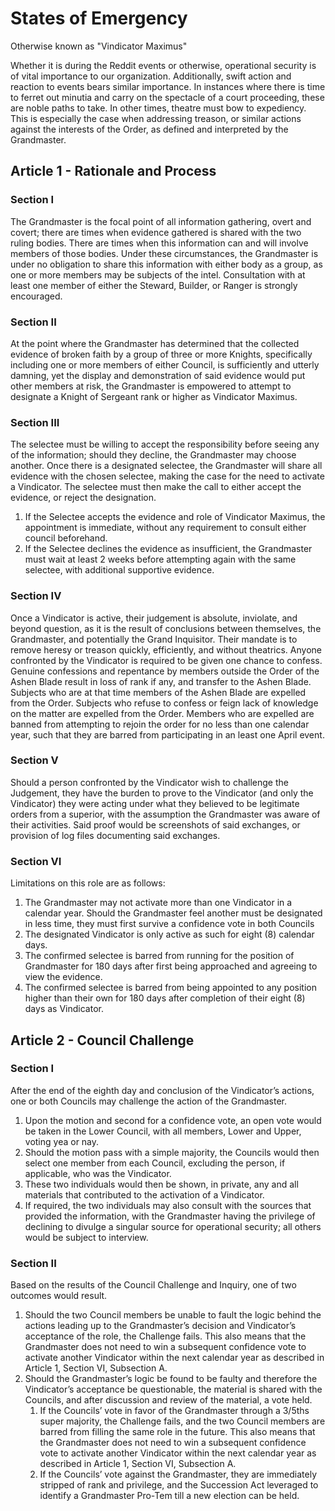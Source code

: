 [Bill number: 6-304]: #
[Author: First Steward Gryph667]: #
[Proposed Date: 1/8/2019]: #
[Passed Date: 1/24/2019]: #

# States of Emergency
Otherwise known as "Vindicator Maximus"

Whether it is during the Reddit events or otherwise, operational security is of vital importance to our organization. Additionally, swift action and reaction to events bears similar importance. In instances where there is time to ferret out minutia and carry on the spectacle of a court proceeding, these are noble paths to take. In other times, theatre must bow to expediency. This is especially the case when addressing treason, or similar actions against the interests of the Order, as defined and interpreted by the Grandmaster.

## Article 1 - Rationale and Process
### Section I
The Grandmaster is the focal point of all information gathering, overt and covert; there are times when evidence gathered is shared with the two ruling bodies. There are times when this information can and will involve members of those bodies. Under these circumstances, the Grandmaster is under no obligation to share this information with either body as a group, as one or more members may be subjects of the intel. Consultation with at least one member of either the Steward, Builder, or Ranger is strongly encouraged.

### Section II
At the point where the Grandmaster has determined that the collected evidence of broken faith by a group of three or more Knights, specifically including one or more members of either Council, is sufficiently and utterly damning, yet the display and demonstration of said evidence would put other members at risk, the Grandmaster is empowered to attempt to designate a Knight of Sergeant rank or higher as Vindicator Maximus.

### Section III
The selectee must be willing to accept the responsibility before seeing any of the information; should they decline, the Grandmaster may choose another. Once there is a designated selectee, the Grandmaster will share all evidence with the chosen selectee, making the case for the need to activate a Vindicator. The selectee must then make the call to either accept the evidence, or reject the designation.
1. If the Selectee accepts the evidence and role of Vindicator Maximus, the appointment is immediate, without any requirement to consult either council beforehand.
1. If the Selectee declines the evidence as insufficient, the Grandmaster must wait at least 2 weeks before attempting again with the same selectee, with additional supportive evidence.

### Section IV
Once a Vindicator is active, their judgement is absolute, inviolate, and beyond question, as it is the result of conclusions between themselves, the Grandmaster, and potentially the Grand Inquisitor. Their mandate is to remove heresy or treason quickly, efficiently, and without theatrics. Anyone confronted by the Vindicator is required to be given one chance to confess. Genuine confessions and repentance by members outside the Order of the Ashen Blade result in loss of rank if any, and transfer to the Ashen Blade. Subjects who are at that time members of the Ashen Blade are expelled from the Order. Subjects who refuse to confess or feign lack of knowledge on the matter are expelled from the Order. Members who are expelled are banned from attempting to rejoin the order for no less than one calendar year, such that they are barred from participating in an least one April event.

### Section V
Should a person confronted by the Vindicator wish to challenge the Judgement, they have the burden to prove to the Vindicator (and only the Vindicator) they were acting under what they believed to be legitimate orders from a superior, with the assumption the Grandmaster was aware of their activities. Said proof would be screenshots of said exchanges, or provision of log files documenting said exchanges.

### Section VI
Limitations on this role are as follows:
1. The Grandmaster may not activate more than one Vindicator in a calendar year. Should the Grandmaster feel another must be designated in less time, they must first survive a confidence vote in both Councils
1. The designated Vindicator is only active as such for eight (8) calendar days.
1. The confirmed selectee is barred from running for the position of Grandmaster for 180 days after first being approached and agreeing to view the evidence.
1. The confirmed selectee is barred from being appointed to any position higher than their own for 180 days after completion of their eight (8) days as Vindicator.

## Article 2 - Council Challenge
### Section I
After the end of the eighth day and conclusion of the Vindicator’s actions, one or both Councils may challenge the action of the Grandmaster.

1. Upon the motion and second for a confidence vote, an open vote would be taken in the Lower Council, with all members, Lower and Upper, voting yea or nay.
1. Should the motion pass with a simple majority, the Councils would then select one member from each Council, excluding the person, if applicable, who was the Vindicator.
1. These two individuals would then be shown, in private, any and all materials that contributed to the activation of a Vindicator.
1. If required, the two individuals may also consult with the sources that provided the information, with the Grandmaster having the privilege of declining to divulge a singular source for operational security; all others would be subject to interview.

### Section II
Based on the results of the Council Challenge and Inquiry, one of two outcomes would result.

1. Should the two Council members be unable to fault the logic behind the actions leading up to the Grandmaster’s decision and Vindicator’s acceptance of the role, the Challenge fails. This also means that the Grandmaster does not need to win a subsequent confidence vote to activate another Vindicator within the next calendar year as described in Article 1, Section VI, Subsection A.
1. Should the Grandmaster’s logic be found to be faulty and therefore the Vindicator’s acceptance be questionable, the material is shared with the Councils, and after discussion and review of the material, a vote held.
    1. If the Councils’ vote in favor of the Grandmaster through a 3/5ths super majority, the Challenge fails, and the two Council members are barred from filling the same role in the future. This also means that the Grandmaster does not need to win a subsequent confidence vote to activate another Vindicator within the next calendar year as described in Article 1, Section VI, Subsection A.
    1. If the Councils’ vote against the Grandmaster, they are immediately stripped of rank and privilege, and the Succession Act leveraged to identify a Grandmaster Pro-Tem till a new election can be held.
